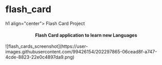 # flash_card
h1 align="center"> Flash Card Project </h1>
<h4 align="center"> Flash Card application to learn new Languages </h4>
![flash_cards_screenshot](https://user-images.githubusercontent.com/99426154/202297865-06cead8f-a747-4cde-8823-22e0c4897da9.png)
